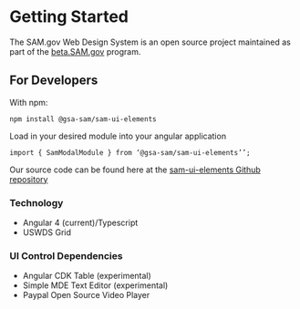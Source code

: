 # Getting Started

The SAM.gov Web Design System is an open source project maintained as part of the [beta.SAM.gov](https://beta.SAM.gov) program.

## For Developers
With npm:
```
npm install @gsa-sam/sam-ui-elements
```

Load in your desired module into your angular application

```
import { SamModalModule } from ‘@gsa-sam/sam-ui-elements’’;
```

Our source code can be found here at the [sam-ui-elements Github repository](https://github.com/GSA/sam-ui-elements)

### Technology
* Angular 4 (current)/Typescript
* USWDS Grid

### UI Control Dependencies
* Angular CDK Table (experimental)
* Simple MDE Text Editor (experimental)
* Paypal Open Source Video Player


